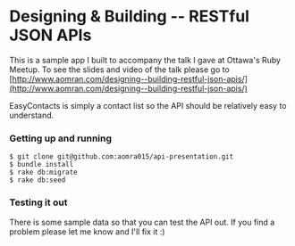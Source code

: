 # Designing & Building  -- RESTful JSON APIs

This is a sample app I built to accompany the talk I gave at Ottawa's Ruby Meetup. To see the slides and video of the talk please go to [http://www.aomran.com/designing--building-restful-json-apis/](http://www.aomran.com/designing--building-restful-json-apis/)

EasyContacts is simply a contact list so the API should be relatively easy to understand.


### Getting up and running

```
$ git clone git@github.com:aomra015/api-presentation.git
$ bundle install
$ rake db:migrate
$ rake db:seed
```

### Testing it out

There is some sample data so that you can test the API out. If you find a problem please let me know and I'll fix it :)
